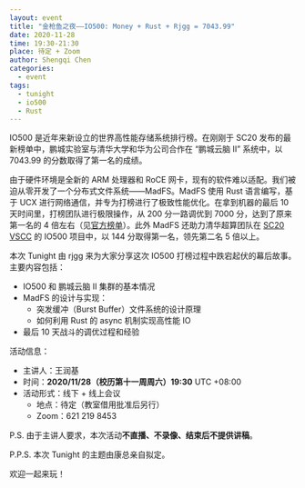 ```yaml
---
layout: event
title: "金枪鱼之夜——IO500: Money + Rust + Rjgg = 7043.99"
date: 2020-11-28
time: 19:30-21:30
place: 待定 + Zoom
author: Shengqi Chen
categories:
  - event
tags:
  - tunight
  - io500
  - Rust
---
```


IO500 是近年来新设立的世界高性能存储系统排行榜。在刚刚于 SC20 发布的最新榜单中，鹏城实验室与清华大学和华为公司合作在 “鹏城云脑 II” 系统中，以 7043.99 的分数取得了第一名的成绩。

由于硬件环境是全新的 ARM 处理器和 RoCE 网卡，现有的软件难以适配。我们被迫从零开发了一个分布式文件系统——MadFS。MadFS 使用 Rust 语言编写，基于 UCX 进行网络通信，并专为打榜进行了极致性能优化。在拿到机器的最后 10 天时间里，打榜团队进行极限操作，从 200 分一路调优到 7000 分，达到了原来第一名的 4 倍左右（见[官方榜单](https://www.vi4io.org/io500/list/20-11/start)）。此外 MadFS 还助力清华超算团队在 [SC20 VSCC](https://studentclustercompetition.us/) 的 IO500 项目中，以 144 分取得第一名，领先第二名 5 倍以上。

本次 Tunight 由 rjgg 来为大家分享这次 IO500 打榜过程中跌宕起伏的幕后故事。主要内容包括：

* IO500 和 鹏城云脑 II 集群的基本情况
* MadFS 的设计与实现：
  * 突发缓冲（Burst Buffer）文件系统的设计原理
  * 如何利用 Rust 的 async 机制实现高性能 IO
* 最后 10 天战斗的调优过程和经验

活动信息：

* 主讲人：王润基
* 时间：**2020/11/28（校历第十一周周六）19:30** UTC +08:00
* 活动形式：线下 + 线上会议
  * 地点：待定（教室借用批准后另行）
  * Zoom：621 219 8453

P.S. 由于主讲人要求，本次活动**不直播、不录像、结束后不提供讲稿**。

P.P.S. 本次 Tunight 的主题由康总亲自拟定。

欢迎一起来玩！
